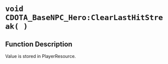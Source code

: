 # `void CDOTA_BaseNPC_Hero:ClearLastHitStreak( )`
## Function Description
Value is stored in PlayerResource.
